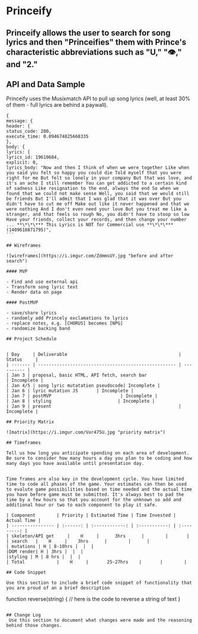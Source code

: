 # Princeify

## Princeify allows the user to search for song lyrics and then "Princeifies" them with Prince's characteristic abbreviations such as "U," "👁️," and "2."

## API and Data Sample

Princeify uses the Musixmatch API to pull up song lyrics (well, at least 30% of them - full lyrics are behind a paywall).

````
{
message: {
header: {
status_code: 200,
execute_time: 0.094674825668335
},
body: {
lyrics: {
lyrics_id: 19610684,
explicit: 0,
lyrics_body: "Now and then I think of when we were together Like when you said you felt so happy you could die Told myself that you were right for me But felt so lonely in your company But that was love, and it's an ache I still remember You can get addicted to a certain kind of sadness Like resignation to the end, always the end So when we found that we could not make sense Well, you said that we would still be friends But I'll admit that I was glad that it was over But you didn't have to cut me off Make out like it never happened and that we were nothing And I don't even need your love But you treat me like a stranger, and that feels so rough No, you didn't have to stoop so low Have your friends, collect your records, and then change your number ... **\*\*\*** This Lyrics is NOT for Commercial use **\*\*\*** (1409618871795)",
```

## Wireframes

![wireframes](https://i.imgur.com/ZdmmsUY.jpg "before and after search")

#### MVP

- Find and use external api
- Transform song lyric text
- Render data on page

#### PostMVP

- save/share lyrics
- randomly add Princely exclamations to lyrics
- replace notes, e.g. [CHORUS] becomes [NPG]
- randomize backing band

## Project Schedule


| Day     | Deliverable                                          | Status     |
| ------- | ---------------------------------------------------- | ---------- |
| Jan 3 | proposal, basic HTML, API fetch, search bar                                | Incomplete |
| Jan 4/5 | song lyric mutatation pseudocode| Incomplete |
| Jan 6 | lyric mutation JS       | Incomplete |
| Jan 7 | postMVP                          | Incomplete |
| Jan 8 | styling                         | Incomplete |
| Jan 9 | present                                                | Incomplete |

## Priority Matrix

![matrix](https://i.imgur.com/Vor475U.jpg "priority matrix")

## Timeframes

Tell us how long you anticipate spending on each area of development. Be sure to consider how many hours a day you plan to be coding and how many days you have available until presentation day.


Time frames are also key in the development cycle. You have limited time to code all phases of the game. Your estimates can then be used to evalute game possibilities based on time needed and the actual time you have before game must be submitted. It's always best to pad the time by a few hours so that you account for the unknown so add and additional hour or two to each component to play it safe.

| Component        | Priority | Estimated Time | Time Invested | Actual Time |
| ---------------- | :------: | :------------: | :-----------: | :---------: |
| skeleton/API get     |    H     |      3hrs      |        |       |
| search   |    H     |    3hrs      |        |      |
| mutations | H | 8-10hrs |  |  |
|DOM render| H | 3hrs |  |  |
|styling | M | 8 hrs |  |  |
| Total            |    H     |       25-27hrs    |       |        |

## Code Snippet

Use this section to include a brief code snippet of functionality that you are proud of an a brief description

````

function reverse(string) {
// here is the code to reverse a string of text
}

```

## Change Log
 Use this section to document what changes were made and the reasoning behind those changes.
```

```

```
